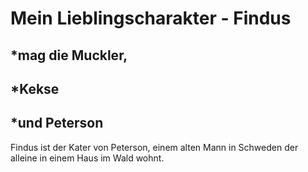 # Mein Lieblingscharakter - Findus
## *mag die Muckler, 
## *Kekse 
## *und Peterson
Findus ist der Kater von Peterson, einem alten Mann in Schweden der alleine in einem Haus im Wald wohnt.
